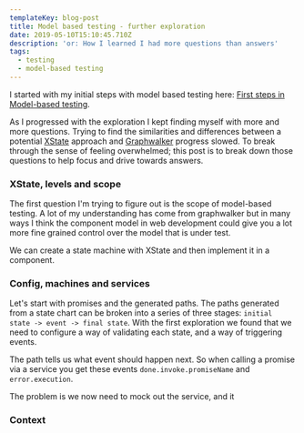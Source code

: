 ```yaml
---
templateKey: blog-post
title: Model based testing - further exploration
date: 2019-05-10T15:10:45.710Z
description: 'or: How I learned I had more questions than answers'
tags:
  - testing
  - model-based testing
---
```

I started with my initial steps with model based testing here: [First steps in Model-based testing](https://www.adamsanderson.co.uk/blog/2019-04-03-getting-ready/).

As I progressed with the exploration I kept finding myself with more and more questions. Trying to find the similarities and differences between a potential [XState](https://xstate.js.org) approach and [Graphwalker](http://graphwalker.github.io) progress slowed. To break through the sense of feeling overwhelmed; this post is to break down those questions to help focus and drive towards answers.

### XState, levels and scope

The first question I'm trying to figure out is the scope of model-based testing. A lot of my understanding has come from graphwalker but in many ways I think the component model in web development could give you a lot more fine grained control over the model that is under test.

We can create a state machine with XState and then implement it in a component.


### Config, machines and services

Let's start with promises and the generated paths. The paths generated from a state chart can be broken into a series of three stages: `initial state -> event -> final state`. With the first exploration we found that we need to configure a way of validating each state, and a way of triggering events.

The path tells us what event should happen next. So when calling a promise via a service you get these events `done.invoke.promiseName` and `error.execution`.

The problem is we now need to mock out the service, and it



### Context



